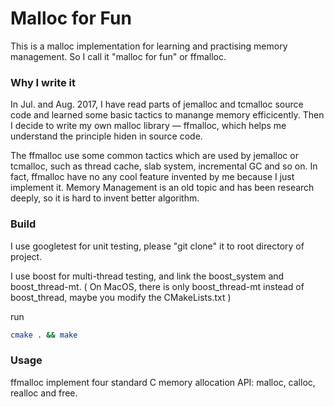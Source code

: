 # Malloc for Fun

This is a malloc implementation for learning and practising memory management. So I call it "malloc for fun" or ffmalloc.



### Why I write it

In Jul. and Aug. 2017, I have read parts of jemalloc and tcmalloc source code and learned some basic tactics to manange memory efficicently. Then I decide to write my own malloc library — ffmalloc, which helps me understand the principle hiden in source code.

The ffmalloc use some common tactics which are used by jemalloc or tcmalloc, such as thread cache, slab system, incremental  GC and so on. In fact, ffmalloc have no any cool feature invented by me because I just implement it. Memory Management is an old topic and has been research deeply, so it is hard to invent better algorithm.



### Build

I use googletest for unit testing, please "git clone" it to root directory of project.

I use boost for multi-thread testing, and link the boost_system and boost_thread-mt. ( On MacOS, there is only boost_thread-mt instead of boost_thread, maybe you modify the CMakeLists.txt )

run

```bash
cmake . && make
```



### Usage

ffmalloc implement four standard C memory allocation API: malloc, calloc, realloc and free.